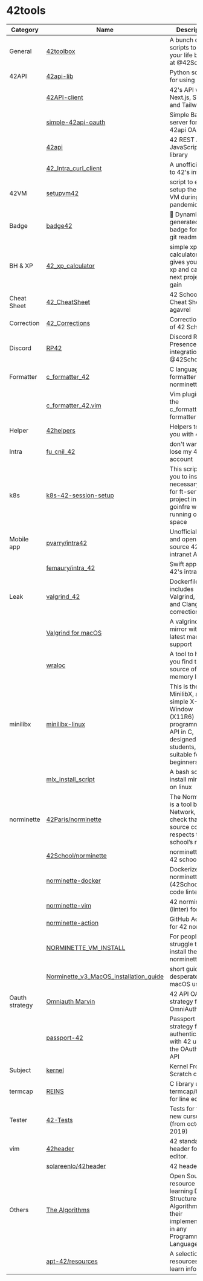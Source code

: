 # 42tools

| Category       | Name                                                                                                           | Description                                                                                                            |
|----------------|----------------------------------------------------------------------------------------------------------------|------------------------------------------------------------------------------------------------------------------------|
| General        | [42toolbox](https://github.com/alexandregv/42toolbox)                                                          | A bunch of scripts to make your life better at @42School                                                               |
| 42API          | [42api-lib](https://github.com/hivehelsinki/42api-lib)                                                         | Python script for using 42API                                                                                          |
|                | [42API-client](https://github.com/fkymy/42API-client)                                                          | 42's API with Next.js, SWR and Tailwind                                                                                |
|                | [simple-42api-oauth](https://github.com/cos18/simple-42api-oauth)                                              | Simple Backend server for using 42api OAuth!                                                                           |
|                | [42api](https://github.com/kube/42api)                                                                         | 42 REST API JavaScript library                                                                                         |
|                | [42_Intra_curl_client](https://github.com/Dirty-No/42_Intra_curl_client)                                       | A unofficial API to 42's intra                                                                                         |
| 42VM           | [setupvm42](https://github.com/Velovo/setupvm42)                                                               | script to easily setup the 42 VM during the pandemic                                                                   |
| Badge          | [badge42](https://github.com/JaeSeoKim/badge42)                                                                | 🚀 Dynamically generated 42 badge for your git readmes.                                                                |
| BH & XP        | [42_xp_calculator](https://github.com/cldidier/42_xp_calculator)                                               | simple xp calculator that gives you your xp and calc your next project bh gain                                         |
| Cheat Sheet    | [42_CheatSheet](https://github.com/agavrel/42_CheatSheet)                                                      | 42 School Cheat Sheet by agavrel                                                                                       |
| Correction     | [42_Corrections](https://github.com/Binary-Hackers/42_Corrections)                                             | Corrections files of 42 School                                                                                         |
| Discord        | [RP42](https://github.com/alexandregv/RP42)                                                                    | Discord Rich Presence integration for @42School                                                                        |
| Formatter      | [c_formatter_42](https://github.com/dawnbeen/c_formatter_42)                                                   | C language formatter for 42 norminette                                                                                 |
|                | [c_formatter_42.vim](https://github.com/cacharle/c_formatter_42.vim)                                           | Vim plugin for the c_formatter_42 formatter                                                                            |
| Helper         | [42helpers](https://github.com/UmbertoSavoia/42helpers)                                                        | Helpers to help you with 42 life!                                                                                      |
| Intra          | [fu_cnil_42](https://github.com/jgengo/fu_cnil_42)                                                             | don't want to lose my 42 intra account                                                                                 |
| k8s            | [k8s-42-session-setup](https://github.com/f0rkr/k8s-42-session-setup)                                          | This script allow you to install all necessary tools for ft-services project in goinfre without running out of space   |
| Mobile app     | [pvarry/intra42](https://github.com/pvarry/intra42)                                                            | Unofficial, free and open-source 42's intranet App.                                                                    |
|                | [femaury/intra_42](https://github.com/femaury/intra_42)                                                        | Swift app for 42's intranet                                                                                            |
| Leak           | [valgrind_42](https://github.com/grouville/valgrind_42)                                                        | Dockerfile that includes Valgrind, Vim and Clang for corrections                                                       |
|                | [Valgrind for macOS](https://github.com/LouisBrunner/valgrind-macos)                                           | A valgrind mirror with latest macOS support                                                                            |
|                | [wraloc](https://github.com/lorenuars19/wraloc)                                                                | A tool to help you find the source of your memory leaks.                                                               |
| minilibx       | [minilibx-linux](https://github.com/42Paris/minilibx-linux)                                                    | This is the MinilibX, a simple X-Window (X11R6) programming API in C, designed for students, suitable for X-beginners. |
|                | [mlx_install_script](https://github.com/Dirty-No/mlx_install_script)                                           | A bash script to install minilibx on linux                                                                             |
| norminette     | [42Paris/norminette](https://github.com/42Paris/norminette)                                                    | The Norminette is a tool by 42 Network, to check that the source code respects the school’s norm.                      |
|                | [42School/norminette](https://github.com/42School/norminette)                                                  | norminette for 42 schools                                                                                              |
|                | [norminette-docker](https://github.com/alexandregv/norminette-docker)                                          | Dockerized norminette (42School's code linter)                                                                         |
|                | [norminette-vim](https://github.com/alexandregv/norminette-vim)                                                | 42 norminette (linter) for vim                                                                                         |
|                | [norminette-action](https://github.com/alexandregv/norminette-action)                                          | GitHub Action for 42 norm                                                                                              |
|                | [NORMINETTE_VM_INSTALL](https://github.com/Mazoise/NORMINETTE_VM_INSTALL)                                      | For people who struggle to install the new norminette                                                                  |
|                | [Norminette_v3_MacOS_installation_guide](https://github.com/ftputGuigz/Norminette_v3_MacOS_installation_guide) | short guide for desperate macOS users                                                                                  |
| Oauth strategy | [Omniauth Marvin](https://github.com/fakenine/omniauth-marvin)                                                 | 42 API OAuth2 strategy for OmniAuth                                                                                    |
|                | [passport-42](https://github.com/pandark/passport-42)                                                          | Passport strategy for authenticating with 42 using the OAuth 2.0 API                                                   |
| Subject        | [kernel](https://github.com/42Workgroup/kernel)                                                                | Kernel From Scratch course                                                                                             |
| termcap        | [REINS](https://github.com/Tishj/reins_termcap)                                                                | C library using termcap/termios for line editing                                                                       |
| Tester         | [42-Tests](https://github.com/Kwevan/42-Tests)                                                                 | Tests for the new cursus (from october 2019)                                                                           |
| vim            | [42header](https://github.com/42Paris/42header)                                                                | 42 standard header for vim editor.                                                                                     |
|                | [solareenlo/42header](https://github.com/solareenlo/42header)                                                  | 42 header for jp                                                                                                       |
| Others         | [The Algorithms](https://github.com/TheAlgorithms)                                                             | Open Source resource for learning Data Structures & Algorithms and their implementation in any Programming Language    |
|                | [apt-42/resources](https://github.com/apt-42/resources)                                                        | A selection of resources to learn infosec                                                                              |
